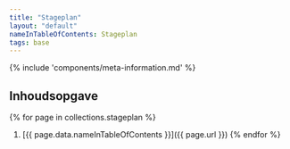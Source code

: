 ```yaml
---
title: "Stageplan"
layout: "default"
nameInTableOfContents: Stageplan
tags: base
---
```


<section class="meta-information">

  {% include 'components/meta-information.md' %}

</section>

## Inhoudsopgave
{% for page in collections.stageplan %}
  1. [{{ page.data.nameInTableOfContents }}]({{ page.url }})
{% endfor %}
